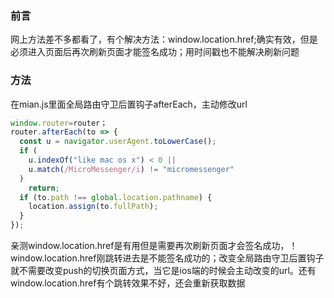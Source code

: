 ### 前言

网上方法差不多都看了，有个解决方法：window.location.href;确实有效，但是必须进入页面后再次刷新页面才能签名成功；用时间戳也不能解决刷新问题

### 方法

在mian.js里面全局路由守卫后置钩子afterEach，主动修改url

```javascript
window.router=router；
router.afterEach(to => {
  const u = navigator.userAgent.toLowerCase();
  if (
    u.indexOf("like mac os x") < 0 ||
    u.match(/MicroMessenger/i) != "micromessenger"
  )
    return;
  if (to.path !== global.location.pathname) {
    location.assign(to.fullPath);
  }
});
```

亲测window.location.href是有用但是需要再次刷新页面才会签名成功，！window.location.href刚跳转进去是不能签名成功的；改变全局路由守卫后置钩子就不需要改变push的切换页面方式，当它是ios端的时候会主动改变的url。还有window.location.href有个跳转效果不好，还会重新获取数据
